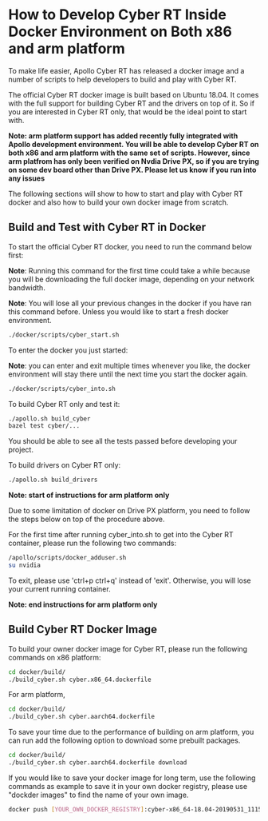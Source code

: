 
# How to Develop Cyber RT Inside Docker Environment on Both x86 and arm platform

To make life easier, Apollo Cyber RT has released a docker image and a number of scripts to help developers to build and play with Cyber RT.

The official Cyber RT docker image is built based on Ubuntu 18.04. It comes with the full support for building Cyber RT and the drivers on top of it. So if you are interested in Cyber RT only, that would be the ideal point to start with.

**Note: arm platform support has added recently fully integrated with Apollo development environment. You will be able to develop Cyber RT on both x86 and arm platform with the same set of scripts. However, since arm platfrom has only been verified on Nvdia Drive PX, so if you are trying on some dev board other than Drive PX. Please let us know if you run into any issues**

The following sections will show to how to start and play with Cyber RT docker and also how to build your own docker image from scratch.

## Build and Test with Cyber RT in Docker

To start the official Cyber RT docker, you need to run the command below first:

**Note**: Running this command for the first time could take a while because you will be downloading the full docker image, depending on your network bandwidth.

**Note**:  You will lose all your previous changes in the docker if you have ran this command before. Unless you would like to start a fresh docker environment. 

```bash
./docker/scripts/cyber_start.sh
```

To enter the docker you just started:

**Note**: you can enter and exit multiple times whenever you like, the docker environment will stay there until the next time you start the docker again.

```bash
./docker/scripts/cyber_into.sh
```

To build Cyber RT only and test it:


```bash
./apollo.sh build_cyber
bazel test cyber/...
```
You should be able to see all the tests passed before developing your project.

To build drivers on Cyber RT only:

```bash
./apollo.sh build_drivers
```


**Note: start of instructions for arm platform only**

Due to some limitation of docker on Drive PX platform, you need to follow the steps below on top of the procedure above.

For the first time after running cyber_into.sh to get into the Cyber RT container, please run the following two commands: 

```bash
/apollo/scripts/docker_adduser.sh
su nvidia
```

To exit, please use 'ctrl+p ctrl+q' instead of 'exit'. Otherwise, you will lose your current running container.
 
**Note: end instructions for arm platform only**

## Build Cyber RT Docker Image

To build your owner docker image for Cyber RT, please run the following commands on x86 platform:

```bash
cd docker/build/
./build_cyber.sh cyber.x86_64.dockerfile 
```

For arm platform,

```bash
cd docker/build/
./build_cyber.sh cyber.aarch64.dockerfile 
```

To save your time due to the performance of building on arm platform, you can run add the following option to download some prebuilt packages. 

```bash
cd docker/build/
./build_cyber.sh cyber.aarch64.dockerfile download
```

If you would like to save your docker image for long term, use the following commands
as example to save it in your own docker registry, please use "dockder images" to find the name of your own image.

```bash
docker push [YOUR_OWN_DOCKER_REGISTRY]:cyber-x86_64-18.04-20190531_1115
```

